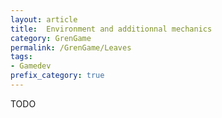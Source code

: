 ```yaml
---
layout: article
title:  Environment and additionnal mechanics
category: GrenGame
permalink: /GrenGame/Leaves
tags:
- Gamedev
prefix_category: true
---
```


TODO
